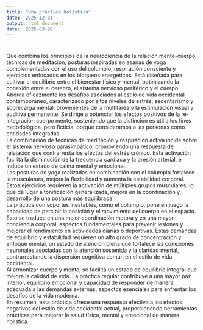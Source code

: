 ```yaml
---
title: "Una práctica holística"
date: '2025-12-31'
output: html_document
date: '2025-03-20'
---
```




#     

Que combina los principios de la neurociencia de la relación mente-cuerpo, técnicas de meditación, posturas inspiradas en asanas de yoga complementadas con el uso del columpio, respiración consciente y ejercicios enfocados en los bloqueos energéticos. Está diseñada para cultivar el equilibrio entre el bienestar físico y mental, optimizando la conexión entre el cerebro, el sistema nervioso periférico y el cuerpo. Aborda eficazmente los desafíos asociados al estilo de vida occidental contemporáneo, caracterizado por altos niveles de estrés, sedentarismo y sobrecarga mental, provenientes de la multitarea y la estimulación visual y auditiva permanente. Se dirige a potenciar los efectos positivos de la re-integración cuerpo mente, sosteniendo que la distinción es útil a los fines metodológica, pero ficticia, porque consideramos a las personas como entidades integradas.   
La combinación de técnicas de meditación y respiración activa incide sobre el sistema nervioso parasimpático, promoviendo una respuesta de relajación que contrarresta los efectos del estrés crónico. Esta activación facilita la disminución de la frecuencia cardíaca y la presión arterial, e induce un estado de calma mental y emocional.   
Las posturas de yoga realizadas en combinación con el columpio fortalece la musculatura, mejora la flexibilidad y aumenta la estabilidad corporal. Estos ejercicios requieren la activación de múltiples grupos musculares, lo que da lugar a tonificación generalizada, mejora en la coordinación y desarrollo de una postura más equilibrada.   
La práctica con soportes inestables, como el columpio, pone en juego la capacidad de percibir la posición y el movimiento del cuerpo en el espacio. Esto se traduce en una mejor coordinación motora y en una mayor conciencia corporal, aspectos fundamentales para prevenir lesiones y mejorar el rendimiento en actividades diarias o deportivas. Estas demandas de equilibrio y estabilidad requieren un alto grado de concentración y enfoque mental, un estado de atención plena que fortalece las conexiones neuronales asociadas con la atención sostenida y la claridad mental, contrarrestando la dispersión cognitiva común en el estilo de vida occidental.   
Al armonizar cuerpo y mente, se facilita un estado de equilibrio integral que mejora la calidad de vida. La práctica regular contribuye a una mayor paz interior, equilibrio emocional y capacidad de responder de manera adecuada a las demandas externas, aspectos esenciales para enfrentar los desafíos de la vida moderna.  
En resumen, esta práctica ofrece una respuesta efectiva a los efectos negativos del estilo de vida occidental actual, proporcionando herramientas prácticas para mejorar la salud física, mental y emocional de manera holística. 
